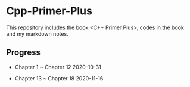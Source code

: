 # Cpp-Primer-Plus

This repository includes the book <C++ Primer Plus>, codes in the book and my markdown notes.

## Progress

* Chapter 1  ~ Chapter 12    2020-10-31

* Chapter 13 ~ Chapter 18    2020-11-16
